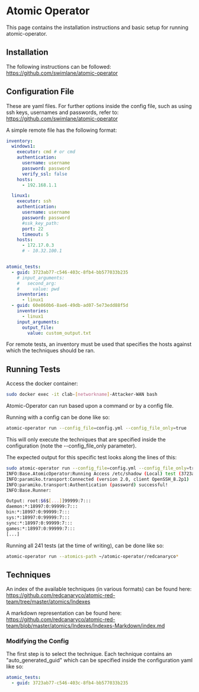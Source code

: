 # Atomic Operator
This page contains the installation instructions and basic setup for running atomic-operator.

## Installation
The following instructions can be followed: https://github.com/swimlane/atomic-operator


## Configuration File
These are yaml files. For further options inside the config file, such as using ssh keys, usernames and passwords, refer to: https://github.com/swimlane/atomic-operator

A simple remote file has the following format:

```yaml
inventory:
  windows1:
    executor: cmd # or cmd
    authentication:
      username: username
      password: password
      verify_ssl: false
    hosts:
      - 192.168.1.1

  linux1:
    executor: ssh
    authentication:
      username: username
      password: password
      #ssk_key_path:
      port: 22
      timeout: 5
    hosts:
      - 172.17.0.3
      # - 10.32.100.1


atomic_tests:
  - guid: 3723ab77-c546-403c-8fb4-bb577033b235
    # input_arguments:
    #   second_arg:
    #     value: pwd
    inventories:
      - linux1
  - guid: 60e860b6-8ae6-49db-ad07-5e73edd88f5d
    inventories:
      - linux1
    input_arguments:
      output_file:
        value: custom_output.txt
```

For remote tests, an inventory must be used that specifies the hosts against which the techniques should be ran. 


## Running Tests
Access the docker container:
```bash
sudo docker exec -it clab-[networkname]-Attacker-WAN bash
```

Atomic-Operator can run based upon a command or by a config file. 

Running with a config can be done like so:
```bash
atomic-operator run --config_file=config.yml --config_file_only=true
```

This will only execute the techniques that are specified inside the configuration (note the --config_file_only parameter).


The expected output for this specific test looks along the lines of this:
```bash
sudo atomic-operator run --config_file=config.yml --config_file_only=true 
INFO:Base.AtomicOperator:Running Access /etc/shadow (Local) test (3723ab77-c546-403c-8fb4-bb577033b235) for technique T1003.008
INFO:paramiko.transport:Connected (version 2.0, client OpenSSH_8.2p1)
INFO:paramiko.transport:Authentication (password) successful!
INFO:Base.Runner:

Output: root:$6$[...]]99999:7:::
daemon:*:18997:0:99999:7:::
bin:*:18997:0:99999:7:::
sys:*:18997:0:99999:7:::
sync:*:18997:0:99999:7:::
games:*:18997:0:99999:7:::
[...]
```

Running all 241 tests (at the time of writing), can be done like so:
```bash
atomic-operator run --atomics-path ~/atomic-operator/redcanaryco*
```



## Techniques
An index of the available techniques (in various formats) can be found here: https://github.com/redcanaryco/atomic-red-team/tree/master/atomics/Indexes


A markdown representation can be found here: https://github.com/redcanaryco/atomic-red-team/blob/master/atomics/Indexes/Indexes-Markdown/index.md


### Modifying the Config
The first step is to select the technique. Each technique contains an "auto_generated_guid" which can be specified inside the configuration yaml like so:

```yaml
atomic_tests:
  - guid: 3723ab77-c546-403c-8fb4-bb577033b235
```


